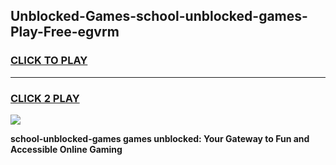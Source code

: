 
## Unblocked-Games-school-unblocked-games-Play-Free-egvrm
<h3>
<a href="https://premium76.site?title=school-unblocked-games&ref=20M">CLICK TO PLAY</a></h3>
<hr>

<h3>
<a href="https://premium76.site?title=school-unblocked-games&ref=20M">CLICK 2 PLAY</a>
  
</h3>

<a href="https://premium76.site?title=school-unblocked-games&ref=19M"><img src="https://clearcache.store/games.png"></a>


**school-unblocked-games games unblocked: Your Gateway to Fun and Accessible Online Gaming**
